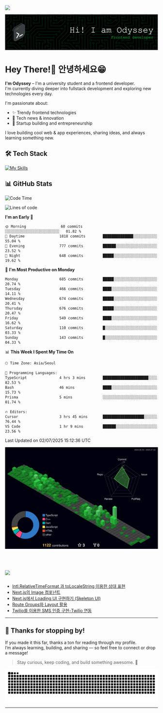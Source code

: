 <div style="display: flex; justify-content: flex-start; margin-top: 4px;">
  <img src="https://komarev.com/ghpvc/?username=Odyssey409&color=brightgreen&style=flat-square&base=12481" />
</div>

![Header](./github-header-frontend.png)

# Hey There!👋 안녕하세요😁 

**I'm Odyssey** – I'm a university student and a frontend developer.  
I'm currently diving deeper into fullstack development and exploring new technologies every day.

I'm passionate about:
- ✨ Trendy frontend technologies
- 📰 Tech news & innovation
- 🚀 Startup building and entrepreneurship

I love building cool web & app experiences, sharing ideas, and always learning something new.

## 🛠️ Tech Stack
[![My Skills](https://skillicons.dev/icons?i=react,nextjs,flutter,ts,js,tailwind,html,css,prisma,java,c)](https://skillicons.dev)

## 📊 GitHub Stats
<!--
<a href="https://github.com/Odyssey409">
  <img
    src="https://raw.githubusercontent.com/Odyssey409/Odyssey409/main/profile-3d-contrib/profile-night-green.svg"
    alt="Profile 3D Contrib"
    width="37%"
  />
</a>
<a href="https://github.com/anuraghazra/github-readme-stats">
  <img
    src="https://github-readme-stats.vercel.app/api?username=Odyssey409&show_icons=true&theme=material-palenight&hide_border=true&bg_color=20232a&icon_color=58A6FF&text_color=fff&title_color=58A6FF&count_private=true"
    alt="Odyssey's GitHub Stats"
    width="59%"
  />
</a>

<br><br/>
-->


<!--START_SECTION:waka-->
![Code Time](http://img.shields.io/badge/Code%20Time-293%20hrs%2017%20mins-blue)

![Lines of code](https://img.shields.io/badge/From%20Hello%20World%20I%27ve%20Written-1.1%20million%20lines%20of%20code-blue)

**I'm an Early 🐤** 

```text
🌞 Morning                60 commits          ░░░░░░░░░░░░░░░░░░░░░░░░░   01.82 % 
🌆 Daytime                1818 commits        ██████████████░░░░░░░░░░░   55.04 % 
🌃 Evening                777 commits         ██████░░░░░░░░░░░░░░░░░░░   23.52 % 
🌙 Night                  648 commits         █████░░░░░░░░░░░░░░░░░░░░   19.62 % 
```
📅 **I'm Most Productive on Monday** 

```text
Monday                   685 commits         █████░░░░░░░░░░░░░░░░░░░░   20.74 % 
Tuesday                  466 commits         ████░░░░░░░░░░░░░░░░░░░░░   14.11 % 
Wednesday                674 commits         █████░░░░░░░░░░░░░░░░░░░░   20.41 % 
Thursday                 676 commits         █████░░░░░░░░░░░░░░░░░░░░   20.47 % 
Friday                   549 commits         ████░░░░░░░░░░░░░░░░░░░░░   16.62 % 
Saturday                 110 commits         █░░░░░░░░░░░░░░░░░░░░░░░░   03.33 % 
Sunday                   143 commits         █░░░░░░░░░░░░░░░░░░░░░░░░   04.33 % 
```


📊 **This Week I Spent My Time On** 

```text
🕑︎ Time Zone: Asia/Seoul

💬 Programming Languages: 
TypeScript               4 hrs 3 mins        █████████████████████░░░░   82.53 % 
Bash                     46 mins             ████░░░░░░░░░░░░░░░░░░░░░   15.73 % 
Prisma                   5 mins              ░░░░░░░░░░░░░░░░░░░░░░░░░   01.74 % 

🔥 Editors: 
Cursor                   3 hrs 45 mins       ███████████████████░░░░░░   76.44 % 
VS Code                  1 hr 9 mins         ██████░░░░░░░░░░░░░░░░░░░   23.56 % 
```


 Last Updated on 02/07/2025 15:12:36 UTC
<!--END_SECTION:waka-->

<!--
<a href="https://github.com/anuraghazra/github-readme-stats">
    <img src="https://github-readme-stats.vercel.app/api/top-langs/?username=Odyssey409&layout=donut&show_icons=true&theme=material-palenight&hide_border=true&bg_color=20232a&icon_color=58A6FF&text_color=fff&title_color=58A6FF&count_private=true&exclude_repo=Face-Transfer-Application" width=38% />
</a> 

<a href="https://github.com/anuraghazra/github-readme-stats">
  <img src="https://github-readme-stats.vercel.app/api?username=Odyssey409&show_icons=true&theme=material-palenight&hide_border=true&bg_color=20232a&icon_color=58A6FF&text_color=fff&title_color=58A6FF&count_private=true" width=56% />
</a>

-->

![](./profile-3d-contrib/profile-night-green.svg)
<br><br/>

# <img src="https://img.shields.io/badge/My most recent Velog posts-20C997.svg?style=for-the-badge&logo=velog&logoColor=white" height="36" />  


<!-- BLOG-POST-LIST:START -->
- [Intl.RelativeTimeFormat 과 toLocaleString 이용한 상대  표현](https://velog.io/@odyssey/Intl.RelativeTimeFormat-%EA%B3%BC-toLocaleString-%EC%9D%B4%EC%9A%A9%ED%95%9C-%EC%83%81%EB%8C%80-%ED%91%9C%ED%98%84)
- [Next.js의 Image 컴포넌트](https://velog.io/@odyssey/Next.js%EC%9D%98-Image-%EC%BB%B4%ED%8F%AC%EB%84%8C%ED%8A%B8)
- [Next.js에서 Loading UI 구현하기 &lpar;Skeleton UI&rpar;](https://velog.io/@odyssey/Next.js%EC%97%90%EC%84%9C-Loading-UI-%EA%B5%AC%ED%98%84%ED%95%98%EA%B8%B0-Skeleton-UI)
- [Route Groups와 Layout 활용](https://velog.io/@odyssey/Route-Groups%EC%99%80-Layout-%ED%99%9C%EC%9A%A9)
- [Twilio를 이용한 SMS 인증 구현-Twilio 연동](https://velog.io/@odyssey/Twilio%EB%A5%BC-%EC%9D%B4%EC%9A%A9%ED%95%9C-SMS-%EC%9D%B8%EC%A6%9D-%EA%B5%AC%ED%98%84-Twilio-%EC%97%B0%EB%8F%99)
<!-- BLOG-POST-LIST:END -->

---

## 🙏 Thanks for stopping by!

If you made it this far, thanks a ton for reading through my profile.  
I’m always learning, building, and sharing — so feel free to connect or drop a message!

> Stay curious, keep coding, and build something awesome. 🚀
<picture>
  <source media="(prefers-color-scheme: dark)" srcset="https://raw.githubusercontent.com/Odyssey409/Odyssey409/output/github-contribution-grid-snake-dark.svg">
  <source media="(prefers-color-scheme: light)" srcset="https://raw.githubusercontent.com/Odyssey409/Odyssey409/output/github-contribution-grid-snake.svg">
  <img alt="github contribution grid snake animation" src="https://raw.githubusercontent.com/Odyssey409/Odyssey409/output/github-contribution-grid-snake.svg">
</picture>

---


